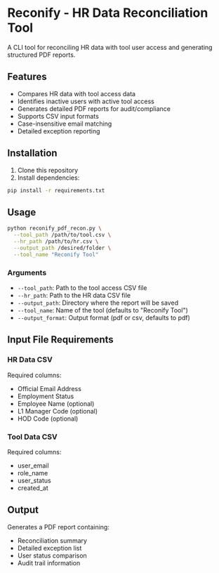 # Reconify - HR Data Reconciliation Tool

A CLI tool for reconciling HR data with tool user access and generating structured PDF reports.

## Features

- Compares HR data with tool access data
- Identifies inactive users with active tool access
- Generates detailed PDF reports for audit/compliance
- Supports CSV input formats
- Case-insensitive email matching
- Detailed exception reporting

## Installation

1. Clone this repository
2. Install dependencies:
```bash
pip install -r requirements.txt
```

## Usage

```bash
python reconify_pdf_recon.py \
  --tool_path /path/to/tool.csv \
  --hr_path /path/to/hr.csv \
  --output_path /desired/folder \
  --tool_name "Reconify Tool"
```

### Arguments

- `--tool_path`: Path to the tool access CSV file
- `--hr_path`: Path to the HR data CSV file
- `--output_path`: Directory where the report will be saved
- `--tool_name`: Name of the tool (defaults to "Reconify Tool")
- `--output_format`: Output format (pdf or csv, defaults to pdf)

## Input File Requirements

### HR Data CSV
Required columns:
- Official Email Address
- Employment Status
- Employee Name (optional)
- L1 Manager Code (optional)
- HOD Code (optional)

### Tool Data CSV
Required columns:
- user_email
- role_name
- user_status
- created_at

## Output

Generates a PDF report containing:
- Reconciliation summary
- Detailed exception list
- User status comparison
- Audit trail information 